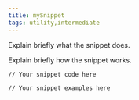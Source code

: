 ```yaml
---
title: mySnippet
tags: utility,intermediate
---
```


Explain briefly what the snippet does.

Explain briefly how the snippet works.

```Quarkus
// Your snippet code here
```

```Quarkus
// Your snippet examples here
```
